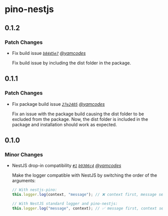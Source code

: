 # pino-nestjs

## 0.1.2

### Patch Changes

- Fix build issue _[`b8445e7`](https://github.com/yamcodes/pino-nestjs/commit/b8445e76e4dd8d35549c375ba7ed704f38966737) [@yamcodes](https://github.com/yamcodes)_

  Fix build issue by including the dist folder in the package.

## 0.1.1

### Patch Changes

- Fix package build issue _[`27e2405`](https://github.com/yamcodes/pino-nestjs/commit/27e2405d7c67f6d89b3ccdf83e0a33d661164b90) [@yamcodes](https://github.com/yamcodes)_

  Fix an issue with the package build causing the dist folder to be excluded from the package.
  Now, the dist folder is included in the package and installation should work as expected.

## 0.1.0

### Minor Changes

- NestJS drop-in compatibility _[`#1`](https://github.com/yamcodes/pino-nestjs/pull/1) [`b9306c4`](https://github.com/yamcodes/pino-nestjs/commit/b9306c41b4b74962a51755c2f53948bb19b6a53c) [@yamcodes](https://github.com/yamcodes)_

  Make the logger compatible with NestJS by switching the order of the arguments:

  ```ts
  // With nestjs-pino:
  this.logger.log(context, "message"); // ❌ context first, message second

  // With NestJS standard logger and pino-nestjs:
  this.logger.log("message", context); // ✅ message first, context second
  ```
